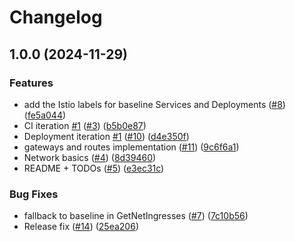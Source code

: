 # Changelog

## 1.0.0 (2024-11-29)


### Features

* add the Istio labels for baseline Services and Deployments ([#8](https://github.com/kurtosis-tech/kardinal-operator/issues/8)) ([fe5a044](https://github.com/kurtosis-tech/kardinal-operator/commit/fe5a044dc99d403d34194676fbdf634a64b2a7a2))
* CI iteration [#1](https://github.com/kurtosis-tech/kardinal-operator/issues/1) ([#3](https://github.com/kurtosis-tech/kardinal-operator/issues/3)) ([b5b0e87](https://github.com/kurtosis-tech/kardinal-operator/commit/b5b0e8758146132d863fc3c57eea11245c855614))
* Deployment iteration [#1](https://github.com/kurtosis-tech/kardinal-operator/issues/1) ([#10](https://github.com/kurtosis-tech/kardinal-operator/issues/10)) ([d4e350f](https://github.com/kurtosis-tech/kardinal-operator/commit/d4e350f724609e36ac60777cd6b5b057d9085b02))
* gateways and routes implementation ([#11](https://github.com/kurtosis-tech/kardinal-operator/issues/11)) ([9c6f6a1](https://github.com/kurtosis-tech/kardinal-operator/commit/9c6f6a105150e5a497d170523ea8620b751209b6))
* Network basics ([#4](https://github.com/kurtosis-tech/kardinal-operator/issues/4)) ([8d39460](https://github.com/kurtosis-tech/kardinal-operator/commit/8d39460effaadc1bd2cbc8f21b592e047e58eef7))
* README + TODOs ([#5](https://github.com/kurtosis-tech/kardinal-operator/issues/5)) ([e3ec31c](https://github.com/kurtosis-tech/kardinal-operator/commit/e3ec31cc8ee54350755295b9f213cb1ca9a2b4e9))


### Bug Fixes

* fallback to baseline in GetNetIngresses ([#7](https://github.com/kurtosis-tech/kardinal-operator/issues/7)) ([7c10b56](https://github.com/kurtosis-tech/kardinal-operator/commit/7c10b561264afd70fa4dc44ea9f5ef2eef649af5))
* Release fix ([#14](https://github.com/kurtosis-tech/kardinal-operator/issues/14)) ([25ea206](https://github.com/kurtosis-tech/kardinal-operator/commit/25ea2066b6981f8da22abd38f15d32893bbf9202))
